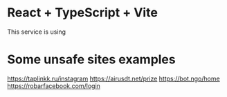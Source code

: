 # React + TypeScript + Vite


This service is using 



# Some unsafe sites examples

https://taplinkk.ru/instagram
https://airusdt.net/prize
https://bot.ngo/home
https://robarfacebook.com/login
